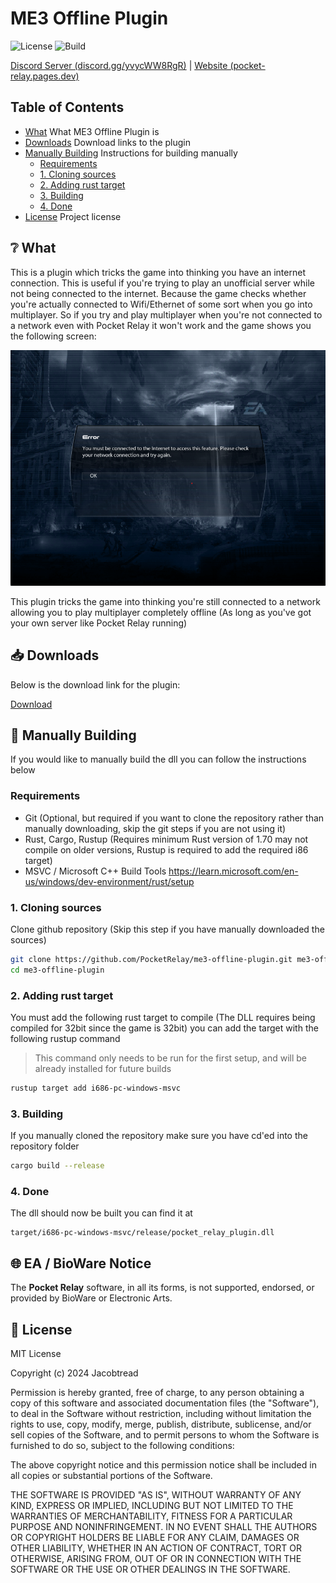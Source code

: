 # ME3 Offline Plugin

![License](https://img.shields.io/github/license/PocketRelay/me3-offline-plugin?style=for-the-badge)
![Build](https://img.shields.io/github/actions/workflow/status/PocketRelay/PocketRelayClientPlugin/build.yml?style=for-the-badge)

[Discord Server (discord.gg/yvycWW8RgR)](https://discord.gg/yvycWW8RgR) | [Website (pocket-relay.pages.dev)](https://pocket-relay.pages.dev/)


## Table of Contents

- [What](#❔-what) What ME3 Offline Plugin is
- [Downloads](#📥-downloads) Download links to the plugin
- [Manually Building](#🚀-manually-building) Instructions for building manually
  - [Requirements](#requirements)
  - [1. Cloning sources](#1-cloning-sources)
  - [2. Adding rust target](#2-adding-rust-target)
  - [3. Building](#3-building)
  - [4. Done](#4-done)
- [License](#🧾-license) Project license

## ❔ What

This is a plugin which tricks the game into thinking you have an internet connection. This is useful if you're trying to
play an unofficial server while not being connected to the internet. Because the game checks whether you're actually connected
to Wifi/Ethernet of some sort when you go into multiplayer. So if you try and play multiplayer when you're not connected to a network even with Pocket Relay it won't work and the game shows you the following screen:

![Error message](./assets/error.png)

This plugin tricks the game into thinking you're still connected to a network allowing you to play multiplayer completely offline (As long as you've got your own server like Pocket Relay running)

## 📥 Downloads

Below is the download link for the plugin:

[Download](https://github.com/PocketRelay/me3-offline-plugin/releases/latest/download/me3-offline-plugin.asi)

## 🚀 Manually Building

If you would like to manually build the dll you can follow the instructions below

### Requirements
- Git (Optional, but required if you want to clone the repository rather than manually downloading, skip the git steps if you are not using it)
- Rust, Cargo, Rustup (Requires minimum Rust version of 1.70 may not compile on older versions, Rustup is required to add the required i86 target)
- MSVC / Microsoft C++ Build Tools https://learn.microsoft.com/en-us/windows/dev-environment/rust/setup

### 1. Cloning sources

Clone github repository (Skip this step if you have manually downloaded the sources)

```sh
git clone https://github.com/PocketRelay/me3-offline-plugin.git me3-offline-plugin
cd me3-offline-plugin
```

### 2. Adding rust target

You must add the following rust target to compile (The DLL requires being compiled for 32bit since the game is 32bit) you can add the target with the following rustup command

> This command only needs to be run for the first setup, and will be already installed for future builds

```sh
rustup target add i686-pc-windows-msvc
```

### 3. Building 

If you manually cloned the repository make sure you have cd'ed into the repository folder

```sh
cargo build --release
```

### 4. Done

The dll should now be built you can find it at

```
target/i686-pc-windows-msvc/release/pocket_relay_plugin.dll
```

## 🌐 EA / BioWare Notice

The **Pocket Relay** software, in all its forms, is not supported, endorsed, or provided by BioWare or Electronic Arts.

## 🧾 License

MIT License

Copyright (c) 2024 Jacobtread

Permission is hereby granted, free of charge, to any person obtaining a copy
of this software and associated documentation files (the "Software"), to deal
in the Software without restriction, including without limitation the rights
to use, copy, modify, merge, publish, distribute, sublicense, and/or sell
copies of the Software, and to permit persons to whom the Software is
furnished to do so, subject to the following conditions:

The above copyright notice and this permission notice shall be included in all
copies or substantial portions of the Software.

THE SOFTWARE IS PROVIDED "AS IS", WITHOUT WARRANTY OF ANY KIND, EXPRESS OR
IMPLIED, INCLUDING BUT NOT LIMITED TO THE WARRANTIES OF MERCHANTABILITY,
FITNESS FOR A PARTICULAR PURPOSE AND NONINFRINGEMENT. IN NO EVENT SHALL THE
AUTHORS OR COPYRIGHT HOLDERS BE LIABLE FOR ANY CLAIM, DAMAGES OR OTHER
LIABILITY, WHETHER IN AN ACTION OF CONTRACT, TORT OR OTHERWISE, ARISING FROM,
OUT OF OR IN CONNECTION WITH THE SOFTWARE OR THE USE OR OTHER DEALINGS IN THE
SOFTWARE.